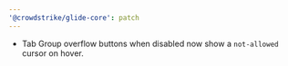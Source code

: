 ```yaml
---
'@crowdstrike/glide-core': patch
---
```


- Tab Group overflow buttons when disabled now show a `not-allowed` cursor on hover.
